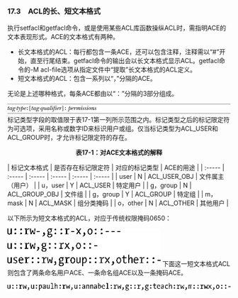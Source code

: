 ### 17.3　ACL的长、短文本格式

执行setfacl和getfacl命令，或是使用某些ACL库函数操纵ACL时，需指明ACE的文本表现形式。ACE的文本格式有两种。

+ 长文本格式的ACL：每行都包含一条ACE，还可以包含注释，注释需以“#”开始，直至行尾结束。getfacl命令的输出会以长文本格式显示ACL。getfacl命令的-M acl-file选项从指定文件中“提取”长文本格式的ACL定义。
+ 短文本格式的ACL：包含一系列以“，”分隔的ACE。

无论是上述哪种格式，每条ACE都由以“：”分隔的3部分组成。



![383.png](../images/383.png)
标记类型字段的取值限于表17-1第一列所示范围之内。标记类型之后的标记限定符为可选项，采用名称或数字ID来标识用户或组。仅当标记类型为ACL_USER和ACL_GROUP时，才允许标记限定符的存在。

<center class="my_markdown"><b class="my_markdown">表17-1：对ACE文本格式的解释</b></center>

| 标记文本格式 | 是否存在标记限定符 | 对应的标记类型 | ACE的用途 |
| :-----  | :-----  | :-----  | :-----  | :-----  | :-----  |
| user | N | ACL_USER_OBJ | 文件属主（用户） |
| u，user | Y | ACL_USER | 特定用户 |
| g，group | N | ACL_GROUP_OBJ | 文件组 |
| g，group | Y | ACL_GROUP | 特定组 |
| m，mask | N | ACL_MASK | 组分类掩码 |
| o，other | N | ACL_OTHER | 其他用户 |

以下所示为短文本格式的ACL，对应于传统权限掩码0650：



![384.png](../images/384.png)
下面这一短文本格式ACL则包含了两条命名用户ACE、一条命名组ACE以及一条掩码ACE。



![385.png](../images/385.png)
